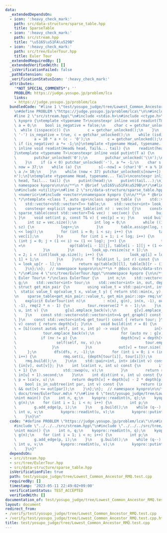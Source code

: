 ```yaml
---
data:
  _extendedDependsOn:
  - icon: ':heavy_check_mark:'
    path: src/data-structure/sparse_table.hpp
    title: SparseTable
  - icon: ':heavy_check_mark:'
    path: src/stream.hpp
    title: "\u5165\u51FA\u529B"
  - icon: ':heavy_check_mark:'
    path: src/tree/EulerTour.hpp
    title: Euler Tour
  _extendedRequiredBy: []
  _extendedVerifiedWith: []
  _isVerificationFailed: false
  _pathExtension: cpp
  _verificationStatusIcon: ':heavy_check_mark:'
  attributes:
    '*NOT_SPECIAL_COMMENTS*': ''
    PROBLEM: https://judge.yosupo.jp/problem/lca
    links:
    - https://judge.yosupo.jp/problem/lca
  bundledCode: "#line 1 \"test/yosupo_judge/tree/Lowest_Common_Ancestor_RMQ.test.cpp\"\
    \n#define PROBLEM \"https://judge.yosupo.jp/problem/lca\"\n\n#include <iostream>\n\
    #line 2 \"src/stream.hpp\"\n#include <stdio.h>\n#include <ctype.h>\nnamespace\
    \ kyopro {\ntemplate <typename T>\nconstexpr inline void readint(T& a) {\n   \
    \ a = 0;\n    bool is_negative = false;\n    char c = getchar_unlocked();\n  \
    \  while (isspace(c)) {\n        c = getchar_unlocked();\n    }\n    if (c ==\
    \ '-') is_negative = true, c = getchar_unlocked();\n    while (isdigit(c)) {\n\
    \        a = 10 * a + (c - '0');\n        c = getchar_unlocked();\n    }\n   \
    \ if (is_negative) a *= -1;\n}\ntemplate <typename Head, typename... Tail>\nconstexpr\
    \ inline void readint(Head& head, Tail&... tail) {\n    readint(head);\n    readint(tail...);\n\
    }\ntemplate <typename T>\nconstexpr inline void putint(T a) {\n    if (!a) {\n\
    \        putchar_unlocked('0');\n        putchar_unlocked('\\n');\n        return;\n\
    \    }\n    if (a < 0) putchar_unlocked('-'), a *= -1;\n    char s[37];\n    int\
    \ now = 37;\n    while (a) {\n        s[--now] = (char)'0' + a % 10;\n       \
    \ a /= 10;\n    }\n    while (now < 37) putchar_unlocked(s[now++]);\n    putchar_unlocked('\\\
    n');\n}\ntemplate <typename Head, typename... Tail>\nconstexpr inline void putint(Head\
    \ head, Tail... tail) {\n    putint(head);\n    putint(tail...);\n}\n\n};  //\
    \ namespace kyopro\n\n\n/**\n * @brief \u5165\u51FA\u529B\n*/\n#line 2 \"src/tree/EulerTour.hpp\"\
    \n#include <utility>\n#line 2 \"src/data-structure/sparse_table.hpp\"\n#include\
    \ <numeric>\n#include <vector>\nnamespace kyopro {\n\n/**\n * @brief SparseTable\n\
    \ */\ntemplate <class T, auto op>\nclass sparse_table {\n    std::vector<T> vec;\n\
    \    std::vector<std::vector<T>> table;\n    std::vector<int> look_up;\n\npublic:\n\
    \    constexpr explicit sparse_table(int n) : vec(n) {}\n    constexpr explicit\
    \ sparse_table(const std::vector<T>& vec) : vec(vec) {\n        build();\n   \
    \ }\n    void set(int p, const T& v) { vec[p] = v; }\n    void build() {\n   \
    \     int sz = vec.size();\n        int log = 0;\n        while ((1 << log) <=\
    \ sz) {\n            log++;\n        }\n        table.assign(log, std::vector<T>(1\
    \ << log));\n        for (int i = 0; i < sz; i++) {\n            table[0][i] =\
    \ vec[i];\n        }\n        for (int i = 1; i < log; i++) {\n            for\
    \ (int j = 0; j + (1 << i) <= (1 << log); j++) {\n                table[i][j]\
    \ =\n                    op(table[i - 1][j], table[i - 1][j + (1 << (i - 1))]);\n\
    \            }\n        }\n        look_up.resize(sz + 1);\n        for (int i\
    \ = 2; i < (int)look_up.size(); i++) {\n            look_up[i] = look_up[i >>\
    \ 1] + 1;\n        }\n    }\n\n    T fold(int l, int r) const {\n        int b\
    \ = look_up[r - l];\n        return op(table[b][l], table[b][r - (1 << b)]);\n\
    \    }\n};\n};  // namespace kyopro\n\n/**\n * @docs docs/data-structure/sparse_table.md\n\
    \ */\n#line 4 \"src/tree/EulerTour.hpp\"\nnamespace kyopro {\n\n/**\n * @brief\
    \ Euler Tour\n */\nclass EulerTour {\n    int n;\n    std::vector<std::vector<int>>\
    \ g;\n    std::vector<int> tour;\n    std::vector<int> in, out, depth;\n\n   \
    \ struct get_min_pair {\n        using value_t = std::pair<int, int>;\n      \
    \  static value_t op(value_t x, value_t y) { return std::min(x, y); }\n    };\n\
    \n    sparse_table<get_min_pair::value_t, get_min_pair::op> rmq;\n\npublic:\n\
    \    explicit EulerTour(int n)\n        : n(n), g(n), in(n, -1), out(n, -1), depth(n,\
    \ -1), rmq(2 * n - 1) {\n        tour.reserve(2 * n - 1);\n    }\n    void add_edge(int\
    \ u, int v) {\n        g[u].emplace_back(v);\n        g[v].emplace_back(u);\n\
    \    }\n    const std::vector<std::vector<int>>& get_graph() const { return g;\
    \ }\n    const std::vector<int>& get_tour() const { return tour; }\n    int get_depth(int\
    \ v) const { return depth[v]; }\n\n    void build(int r = 0) {\n        auto dfs\
    \ = [&](const auto& self, int v, int p) -> void {\n            in[v] = tour.size();\n\
    \            tour.emplace_back(v);\n            for (auto nv : g[v]) {\n     \
    \           if (nv != p) {\n                    depth[nv] = depth[v] + 1;\n  \
    \                  self(self, nv, v);\n                    tour.emplace_back(v);\n\
    \                }\n            }\n            out[v] = tour.size() - 1;\n   \
    \     };\n        dfs(dfs, r, -1);\n        for (int i = 0; i < (int)tour.size();\
    \ i++) {\n            rmq.set(i, {depth[tour[i]], tour[i]});\n        }\n    \
    \    rmq.build();\n    }\n\n    std::pair<int, int> idx(int v) const { return\
    \ {in[v], out[v]}; }\n    int lca(int v, int u) const {\n        if (in[v] > in[u]\
    \ + 1) {\n            std::swap(u, v);\n        }\n        return rmq.fold(in[v],\
    \ in[u] + 1).second;\n    }\n\n    int dist(int v, int u) const {\n        int\
    \ p = lca(v, u);\n        return depth[v] + depth[u] - 2 * depth[p];\n    }\n\n\
    \    bool is_in_subtree(int par, int v) const {\n        return (in[par] <= in[v]\
    \ && out[v] <= out[par]);\n    }\n};\n};  // namespace kyopro\n\n/**\n * @docs\
    \ docs/tree/EulerTour.md\n */\n#line 6 \"test/yosupo_judge/tree/Lowest_Common_Ancestor_RMQ.test.cpp\"\
    \nint main() {\n    int n, q;\n    kyopro::readint(n, q);\n    kyopro::EulerTour\
    \ g(n);\n    for (int i = 1; i < n; i++) {\n        int p;\n        kyopro::readint(p);\n\
    \        g.add_edge(p, i);\n    }\n    g.build();\n    while (q--) {\n       \
    \ int u, v;\n        kyopro::readint(u, v);\n        kyopro::putint(g.lca(u, v));\n\
    \    }\n}\n"
  code: "#define PROBLEM \"https://judge.yosupo.jp/problem/lca\"\n\n#include <iostream>\n\
    #include \"../../../src/stream.hpp\"\n#include \"../../../src/tree/EulerTour.hpp\"\
    \nint main() {\n    int n, q;\n    kyopro::readint(n, q);\n    kyopro::EulerTour\
    \ g(n);\n    for (int i = 1; i < n; i++) {\n        int p;\n        kyopro::readint(p);\n\
    \        g.add_edge(p, i);\n    }\n    g.build();\n    while (q--) {\n       \
    \ int u, v;\n        kyopro::readint(u, v);\n        kyopro::putint(g.lca(u, v));\n\
    \    }\n}"
  dependsOn:
  - src/stream.hpp
  - src/tree/EulerTour.hpp
  - src/data-structure/sparse_table.hpp
  isVerificationFile: true
  path: test/yosupo_judge/tree/Lowest_Common_Ancestor_RMQ.test.cpp
  requiredBy: []
  timestamp: '2023-05-11 22:49:02+09:00'
  verificationStatus: TEST_ACCEPTED
  verifiedWith: []
documentation_of: test/yosupo_judge/tree/Lowest_Common_Ancestor_RMQ.test.cpp
layout: document
redirect_from:
- /verify/test/yosupo_judge/tree/Lowest_Common_Ancestor_RMQ.test.cpp
- /verify/test/yosupo_judge/tree/Lowest_Common_Ancestor_RMQ.test.cpp.html
title: test/yosupo_judge/tree/Lowest_Common_Ancestor_RMQ.test.cpp
---
```

